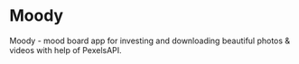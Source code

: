 # Moody
Moody - mood board app for investing and downloading beautiful photos &amp; videos with help of PexelsAPI.
